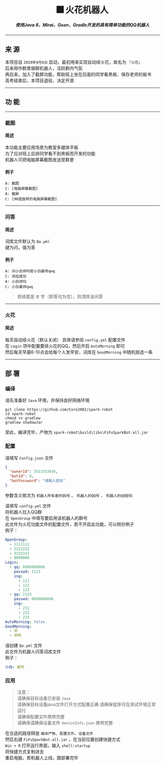 <h1 align="center">🎆 火花机器人</h1>
<h5 align="center">使用Java 8、Mirai、Gson、Gradle开发的具有简单功能的QQ机器人</h5>

------

## 来 源

本项目自 `2020年9月6日` 启动，最初用来实现自动续火花，故名为 `「火花」`   
后来用作群里做聊机器人，活跃群内气氛  
再后来，加入了截屏功能，帮助班上坐在后面的同学看黑板、保存老师的板书  
高考结束后，本项目退役，决定开源

------

## 功 能

------

### 截图

#### 简述

本功能主要应用场景为教室多媒体平板  
为了应对班上后排同学看不到黑板而开发的功能  
机器人可把电脑屏幕截图发送至群里

#### 例子

```shell
A: 截图
C: [电脑屏幕截图]
A: 截屏
C: [90度旋转的电脑屏幕截图]
```

------

### 问答

#### 简述

词库文件默认为 `Qa.yml`  
键为问，值为答

#### 例子

```shell
A: 问小白帅吗答小白最帅qwq
C: 添加成功
A: 小白帅吗
C: 小白最帅qwq
```

> 若结尾是 `答` 字（即答句为空），则清除该问答

------

### 火花

#### 简述

每天自动续火花（默认关闭） 具体请参阅 `config.yml` 配置文件  
在 `Login` 项中配置要续火花的QQ，然后开启 `AutoMorning` 即可  
然后每天早晨6-10点会给每个人发早安，词库在 `GoodMorning` 中随机挑选一条  

------

## 部 署
### 编译
请先准备好 `Java` 环境，并保持良好网络环境
```shell
git clone https://github.com/Core2002/spark-robot
cd spark-robot
chmod +x gradlew
gradlew shadowJar
```
至此，编译完毕，产物为 `spark-robot\build\libs\FiFuSparkBot-all.jar`

### 配置

请填写 `Config.json` 文件
```json
{
  "ownerId": 3513353936,
  "botId": 0,
  "botPassword": "请输入密码"
}
```
参数含义依次为 `机器人所有者的QQ号` 、 `机器人的QQ号` 、 `机器人的QQ密码`  

请填写 `config.yml` 文件   
将机器人拉入QQ群  
在 `OpenGroup` 中填写要启用该机器人的群号  
此文件为火花功能文件的配置文件，若不开启此功能，可以照抄例子  
例子：  
```yaml
OpenGroup:
  - 1111111
  - 2222222
  - 3333333
  - 0000000
Login:
  - qq: 8888888888
    passwd: 1123
    ing:
      - 111
      - 122
      - 133
  - qq: 2123
    passwd: 6666666666
    ing:
      - 211
      - 222
      - 233
AutoMorning: false
GoodMorning:
  - 早
  - 早鸭
```
请创建 `Qa.yml` 文件  
此文件为机器人问答词库文件  
例子：
```yaml
小白: 最帅

```

### 应用
> 注意：  
> 请确保目标设备已安装 `Java`  
> 请确保目标设备java文件打开方式配置正确
> 请确保程序可在测试环境正常运行  
> 请确保配置文件携带完整  
> 请确保请确保设备文件 `deviceInfo.json` 携带完整

在合适的路径释放 `编译产物`、`配置文件`、`设备文件`  
然后右键 `FiFuSparkBot-all.jar` ，在当前位置创建快捷方式  
`Win + R` 打开运行界面，输入 `shell:startup`  
将快捷方式复制进去  
重启电脑，若机器人上线，既部署完毕  
